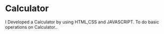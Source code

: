 # Calculator
I Developed a Calculator by using HTML,CSS and JAVASCRIPT. To do basic operations on Calculator..
